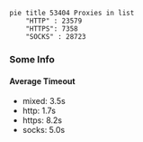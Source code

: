 
```mermaid
pie title 53404 Proxies in list
    "HTTP" : 23579
    "HTTPS": 7358
    "SOCKS" : 28723
```

### Some Info
#### Average Timeout

- mixed: 3.5s
- http: 1.7s
- https: 8.2s
- socks: 5.0s